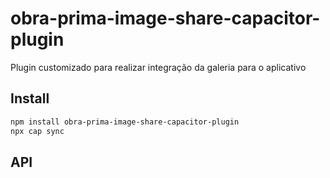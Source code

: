 # obra-prima-image-share-capacitor-plugin

Plugin customizado para realizar integração da galeria para o aplicativo

## Install

```bash
npm install obra-prima-image-share-capacitor-plugin
npx cap sync
```

## API

<docgen-index></docgen-index>

<docgen-api>
<!-- run docgen to generate docs from the source -->
<!-- More info: https://github.com/ionic-team/capacitor-docgen -->
</docgen-api>
